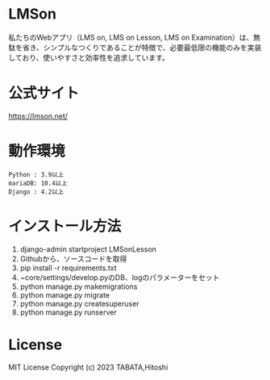 # LMSon

 私たちのWebアプリ（LMS on, LMS on Lesson, LMS on Examination）は、無駄を省き、シンプルなつくりであることが特徴で、必要最低限の機能のみを実装しており、使いやすさと効率性を追求しています。

# 公式サイト

https://lmson.net/

# 動作環境

    Python : 3.9以上
    mariaDB: 10.4以上
    Django : 4.2以上

# インストール方法
<ol>
      <li class="py-2">django-admin startproject LMSonLesson</li>
      <li class="py-2">Githubから、ソースコードを取得</li>
      <li class="py-2">pip install -r requirements.txt</li>
      <li class="py-2">~core/settings/develop.pyのDB、logのパラメーターをセット</li>
      <li class="py-2">python manage.py makemigrations</li>
      <li class="py-2">python manage.py migrate</li>
      <li class="py-2">python manage.py createsuperuser</li>
      <li class="py-2">python manage.py runserver</li>
    </ol>


# License

MIT License
Copyright (c) 2023 TABATA,Hitoshi
